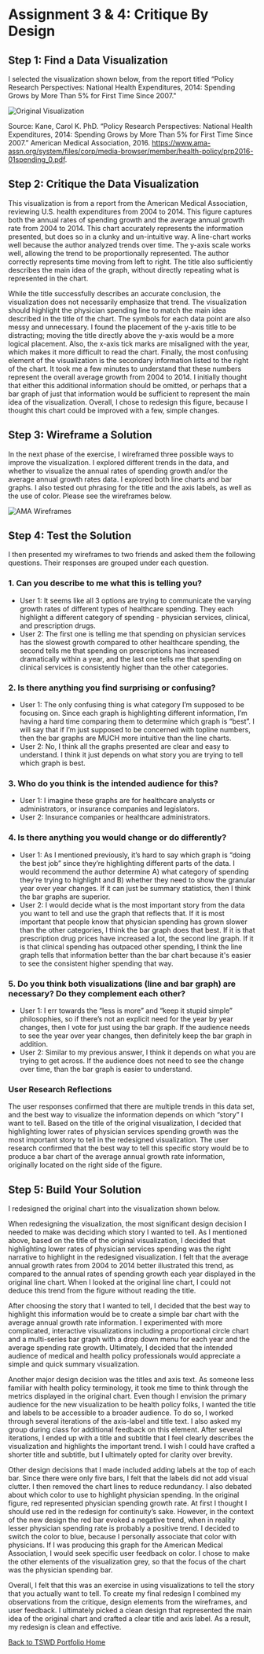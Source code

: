 # Assignment 3 & 4: Critique By Design

## Step 1: Find a Data Visualization
I selected the visualization shown below, from the report titled “Policy Research Perspectives: National Health Expenditures, 2014: Spending Grows by More Than 5% for First Time Since 2007." 

![Original Visualization](OriginalChart.png)

Source: Kane, Carol K. PhD. “Policy Research Perspectives: National Health Expenditures, 2014: Spending Grows by More Than 5% for First Time Since 2007.” American Medical Association, 2016. https://www.ama-assn.org/system/files/corp/media-browser/member/health-policy/prp2016-01spending_0.pdf. 

## Step 2: Critique the Data Visualization
This visualization is from a report from the American Medical Association, reviewing U.S. health expenditures from 2004 to 2014. This figure captures both the annual rates of spending growth and the average annual growth rate from 2004 to 2014. This chart accurately represents the information presented, but does so in a clunky and un-intuitive way. A line-chart works well because the author analyzed trends over time. The y-axis scale works well, allowing the trend to be proportionally represented. The author correctly represents time moving from left to right. The title also sufficiently describes the main idea of the graph, without directly repeating what is represented in the chart. 

While the title successfully describes an accurate conclusion, the visualization does not necessarily emphasize that trend. The visualization should highlight the physician spending line to match the main idea described in the title of the chart. The symbols for each data point are also messy and unnecessary. I found the placement of the y-axis title to be distracting; moving the title directly above the y-axis would be a more logical placement. Also, the x-axis tick marks are misaligned with the year, which makes it more difficult to read the chart. Finally, the most confusing element of the visualization is the secondary information listed to the right of the chart. It took me a few minutes to understand that these numbers represent the overall average growth from 2004 to 2014. I initially thought that either this additional information should be omitted, or perhaps that a bar graph of just that information would be sufficient to represent the main idea of the visualization. Overall, I chose to redesign this figure, because I thought this chart could be improved with a few, simple changes.

## Step 3: Wireframe a Solution
In the next phase of the exercise, I wireframed three possible ways to improve the visualization. I explored different trends in the data, and whether to visualize the annual rates of spending growth and/or the average annual growth rates data. I explored both line charts and bar graphs. I also tested out phrasing for the title and the axis labels, as well as the use of color. Please see the wireframes below. 

![AMA Wireframes](Assignment34Wireframes.jpg)

## Step 4: Test the Solution
I then presented my wireframes to two friends and asked them the following questions. Their responses are grouped under each question.

### 1. Can you describe to me what this is telling you?
* User 1: It seems like all 3 options are trying to communicate the varying growth rates of different types of healthcare spending. They each highlight a different category of spending - physician services, clinical, and prescription drugs.
* User 2: The first one is telling me that spending on physician services has the slowest growth compared to other healthcare spending, the second tells me that spending on prescriptions has increased dramatically within a year, and the last one tells me that spending on clinical services is consistently higher than the other categories.

### 2.  Is there anything you find surprising or confusing?
* User 1: The only confusing thing is what category I’m supposed to be focusing on. Since each graph is highlighting different information, I’m having a hard time comparing them to determine which graph is “best”. I will say that if I’m just supposed to be concerned with topline numbers, then the bar graphs are MUCH more intuitive than the line charts. 
* User 2: No, I think all the graphs presented are clear and easy to understand. I think it just depends on what story you are trying to tell which graph is best. 

### 3. Who do you think is the intended audience for this?
* User 1: I imagine these graphs are for healthcare analysts or administrators, or insurance companies and legislators. 
* User 2: Insurance companies or healthcare administrators.

### 4.  Is there anything you would change or do differently?
* User 1: As I mentioned previously, it’s hard to say which graph is “doing the best job” since they’re highlighting different parts of the data. I would recommend the author determine A) what category of spending they’re trying to highlight and B) whether they need to show the granular year over year changes. If it can just be summary statistics, then I think the bar graphs are superior. 
* User 2: I would decide what is the most important story from the data you want to tell and use the graph that reflects that. If it is most important that people know that physician spending has grown slower than the other categories, I think the bar graph does that best. If it is that prescription drug prices have increased a lot, the second line graph. If it is that clinical spending has outpaced other spending, I think the line graph tells that information better than the bar chart because it's easier to see the consistent higher spending that way.

### 5.  Do you think both visualizations (line and bar graph) are necessary? Do they complement each other? 
* User 1: I err towards the “less is more” and “keep it stupid simple” philosophies, so if there’s not an explicit need for the year by year changes, then I vote for just using the bar graph. If the audience needs to see the year over year changes, then definitely keep the bar graph in addition. 
* User 2: Similar to my previous answer, I think it depends on what you are trying to get across. If the audience does not need to see the change over time, than the bar graph is easier to understand.

### User Research Reflections
The user responses confirmed that there are multiple trends in this data set, and the best way to visualize the information depends on which “story” I want to tell. Based on the title of the original visualization, I decided that highlighting lower rates of physician services spending growth was the most important story to tell in the redesigned visualization. The user research confirmed that the best way to tell this specific story would be to produce a bar chart of the average annual growth rate information, originally located on the right side of the figure. 

## Step 5: Build Your Solution
I redesigned the original chart into the visualization shown below. 

<div class="flourish-embed flourish-chart" data-src="visualisation/7759220"><script src="https://public.flourish.studio/resources/embed.js"></script></div>

When redesigning the visualization, the most significant design decision I needed to make was deciding which story I wanted to tell. As I mentioned above, based on the title of the original visualization, I decided that highlighting lower rates of physician services spending was the right narrative to highlight in the redesigned visualization. I felt that the average annual growth rates from 2004 to 2014 better illustrated this trend, as compared to the annual rates of spending growth each year displayed in the original line chart. When I looked at the original line chart, I could not deduce this trend from the figure without reading the title.

After choosing the story that I wanted to tell, I decided that the best way to highlight this information would be to create a simple bar chart with the average annual growth rate information. I experimented with more complicated, interactive visualizations including a proportional circle chart and a multi-series bar graph with a drop down menu for each year and the average spending rate growth. Ultimately, I decided that the intended audience of medical and health policy professionals would appreciate a simple and quick summary visualization. 

Another major design decision was the titles and axis text. As someone less familiar with health policy terminology, it took me time to think through the metrics displayed in the original chart. Even though I envision the primary audience for the new visualization to be health policy folks, I wanted the title and labels to be accessible to a broader audience. To do so, I worked through several iterations of the axis-label and title text. I also asked my group during class for additional feedback on this element. After several iterations, I ended up with a title and subtitle that I feel clearly describes the visualization and highlights the important trend. I wish I could have crafted a shorter title and subtitle, but I ultimately opted for clarity over brevity. 

Other design decisions that I made included adding labels at the top of each bar. Since there were only five bars, I felt that the labels did not add visual clutter. I then removed the chart lines to reduce redundancy. I also debated about which color to use to highlight physician spending. In the original figure, red represented physician spending growth rate. At first I thought I should use red in the redesign for continuity’s sake. However, in the context of the new design the red bar evoked a negative trend, when in reality lesser physician spending rate is probably a positive trend. I decided to switch the color to blue, because I personally associate that color with physicians. If I was producing this graph for the American Medical Association, I would seek specific user feedback on color. I chose to make the other elements of the visualization grey, so that the focus of the chart was the physician spending bar. 

Overall, I felt that this was an exercise in using visualizations to tell the story that you actually want to tell. To create my final redesign I combined my observations from the critique, design elements from the wireframes, and user feedback. I ultimately picked a clean design that represented the main idea of the original chart and crafted a clear title and axis label. As a result, my redesign is clean and effective. 

[Back to TSWD Portfolio Home](/README.md)
